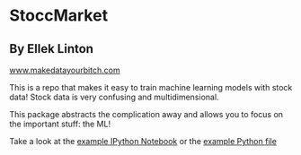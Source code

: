 # StoccMarket
## By Ellek Linton
www.makedatayourbitch.com

This is a repo that makes it easy to train machine learning models with stock data! Stock data is very confusing and multidimensional.

This package abstracts the complication away and allows you to focus on the important stuff: the ML!

Take a look at the [example IPython Notebook](Examples.ipynb) or the [example Python file](example_usage.py)